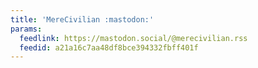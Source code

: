 ```yaml
---
title: 'MereCivilian :mastodon:'
params:
  feedlink: https://mastodon.social/@merecivilian.rss
  feedid: a21a16c7aa48df8bce394332fbff401f
---
```


